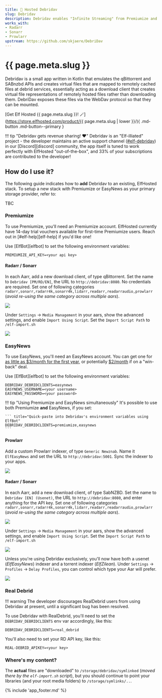 ```yaml
---
title: 🧝 Hosted Debridav
slug: Debridav
description: Debridav enables "Infinite Streaming" from Premiumize and EasyNews accounts, similar to how Zurg works for RealDebrid
works_with:
- Radarr
- Sonarr
- Prowlarr
upstream: https://github.com/skjaere/DebriDav
---
```


# {{ page.meta.slug }}

Debridav is a small app written in Kotlin that emulates the qBittorrent and SABnzbd APIs and creates virtual files that are mapped to remotely cached files at debrid services, essentially acting as a download client that creates virtual file representations of remotely hosted files rather than downloading them. DebriDav exposes these files via the WebDav protocol so that they can be mounted.

[Get Elf Hosted {{ page.meta.slug }}! :magic_wand:](https://store.elfhosted.com/product/{{ page.meta.slug | lower }}/){ .md-button .md-button--primary }

!!! tip "Debridav gets revenue sharing! :heart:"
    Debridav is an "Elf-illiated" project - the developer maintains an active support channel ([#elf-debridav](https://discord.com/channels/396055506072109067/1327038603389567068)) in our [Discord][discord] community, the app itself is tuned to work perfectly with ElfHosted "out-of-the-box", and 33% of your subscriptions are contributed to the developer!

## How do I use it?

The following guide indicates how to **add** Debridav to an existing, ElfHosted stack. To setup a new stack with Premiumize or EasyNews as your primary storage provider, refer to:

TBC

### Premiumize

To use Premiumize, you'll need an Premiumize account. ElfHosted currently have 14-day trial vouchers available for first-time Premiumize users. Reach out in [#elf-help][elf-help] if you'd like one!

Use [ElfBot][elfbot] to set the following environment variables:

``` title="Quick-paste into Debridav's environment variables using ElfBot"
PREMIUMIZE_API_KEY=<your api key>
```

#### Radarr / Sonarr

In each Aarr, add a new download client, of type qBittorrent. Set the name to `Debridav [PM/RD/EN]`, the URL to `http://debridav:8080`. No credentials are required. Set one of following categories `radarr,sonarr,radarr4k,sonarr4k,lidarr,readarr,readarraudio,prowlarr` (*avoid re-using the same category across multiple aars*).


![](/images/debridav-setup-3.png)

Under `Settings` -> `Media Management` in your aars, show the advanced settings, and enable `Import Using Script`. Set the `Import Script Path` to `/elf-import.sh`

![](/images/debridav-setup-4.png)

### EasyNews

To use EasyNews, you'll need an EasyNews account. You can get one for [as little as \$3/month for the first year](https://signup.easynews.com/checkout/deal-for-you-e1/), or potentially [$2/month](https://signup.easynews.com/checkout/winback-deal-ae/) if on a "win-back" deal.

Use [ElfBot][elfbot] to set the following environment variables:

``` title="Quick-paste into Debridav's environment variables using ElfBot"
DEBRIDAV_DEBRIDCLIENTS=easynews
EASYNEWS_USERNAME=<your username>
EASYNEWS_PASSWORD=<your password>
```

!!! tip "Using Premiumize and EasyNews simultaneously"
    It's possible to use both Premiumize **and** EasyNews, if you set:

    ``` title="Quick-paste into Debridav's environment variables using ElfBot"
    DEBRIDAV_DEBRIDCLIENTS=premiumize,easynews
    ```

#### Prowlarr

Add a custom Prowlarr indexer, of type `Generic Newznab`. Name it `ElfEasyNews` and set the URL to `http://debridav:5001`. Sync the indexer to your apps.

![](/images/debridav-setup-1.png)

#### Radarr / Sonarr

In each Aarr, add a new download client, of type SabNZBD. Set the name to `Debridav [EN] (Usenet)`, the URL to `http://debridav:8080`, and enter anything for the API key. Set one of following categories `radarr,sonarr,radarr4k,sonarr4k,lidarr,readarr,readarraudio,prowlarr` (*avoid re-using the same category across multiple aars*).

![](/images/debridav-setup-2.png)

Under `Settings` -> `Media Management` in your aars, show the advanced settings, and enable `Import Using Script`. Set the `Import Script Path` to `/elf-import.sh`

![](/images/debridav-setup-4.png)

Unless you're using Debridav exclusively, you'll now have both a usenet (*ElfEasyNews*) indexer and a torrent indexer (*ElfZilean*). Under `Settings` -> `Profiles` -> `Delay Profiles`, you can control which type your Aar will prefer.

![](/images/debridav-setup-5.png)

### Real Debrid

!!! warning
    The developer discourages RealDebrid users from using Debridav at present, until a significant bug has been resolved.

To use Debridav with RealDebrid, you'll need to set the `DEBRIDAV_DEBRIDCLIENTS` env var accordingly, like this:

``` title="Quick-paste into Debridav's environment variables using ElfBot"
DEBRIDAV_DEBRIDCLIENTS=real_debrid
```

You'll also need to set your RD API key, like this:

``` title="Quick-paste into Debridav's environment variables using ElfBot"
REAL-DEBRID_APIKEY=<your key>
```

### Where's my content?

The **actual** files are "downloaded" to `/storage/debridav/symlinked` (*moved there by the `elf-import.sh` script*), but you should continue to point your libraries (and your root media folders) to `/storage/symlinks/..`. 

{% include 'app_footer.md' %}
